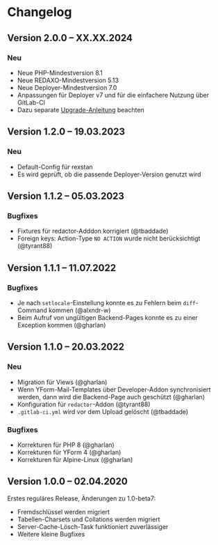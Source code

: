 Changelog
=========

Version 2.0.0 – XX.XX.2024
--------------------------

### Neu

* Neue PHP-Mindestversion 8.1
* Neue REDAXO-Mindestversion 5.13
* Neue Deployer-Mindestversion 7.0
* Anpassungen für Deployer v7 und für die einfachere Nutzung über GitLab-CI
* Dazu separate [Upgrade-Anleitung](https://github.com/yakamara/ydeploy/blob/main/UPGRADE.md) beachten


Version 1.2.0 – 19.03.2023
--------------------------

### Neu

* Default-Config für rexstan
* Es wird geprüft, ob die passende Deployer-Version genutzt wird


Version 1.1.2 – 05.03.2023
--------------------------

### Bugfixes

* Fixtures für redactor-Adddon korrigiert (@tbaddade)
* Foreign keys: Action-Type `NO ACTION` wurde nicht berücksichtigt (@tyrant88)


Version 1.1.1 – 11.07.2022
--------------------------

### Bugfixes

* Je nach `setlocale`-Einstellung konnte es zu Fehlern beim `diff`-Command kommen (@alxndr-w)
* Beim Aufruf von ungültigen Backend-Pages konnte es zu einer Exception kommen (@gharlan)


Version 1.1.0 – 20.03.2022
--------------------------

### Neu

* Migration für Views (@gharlan)
* Wenn YForm-Mail-Templates über Developer-Addon synchronisiert werden, dann wird die Backend-Page auch geschützt (@gharlan)
* Konfiguration für `redactor`-Addon (@tyrant88)
* `.gitlab-ci.yml` wird vor dem Upload gelöscht (@tbaddade)

### Bugfixes

* Korrekturen für PHP 8 (@gharlan)
* Korrekturen für YForm 4 (@gharlan)
* Korrekturen für Alpine-Linux (@gharlan)


Version 1.0.0 – 02.04.2020
--------------------------

Erstes reguläres Release, Änderungen zu 1.0-beta7:

* Fremdschlüssel werden migriert
* Tabellen-Charsets und Collations werden migriert
* Server-Cache-Lösch-Task funktioniert zuverlässiger
* Weitere kleine Bugfixes
